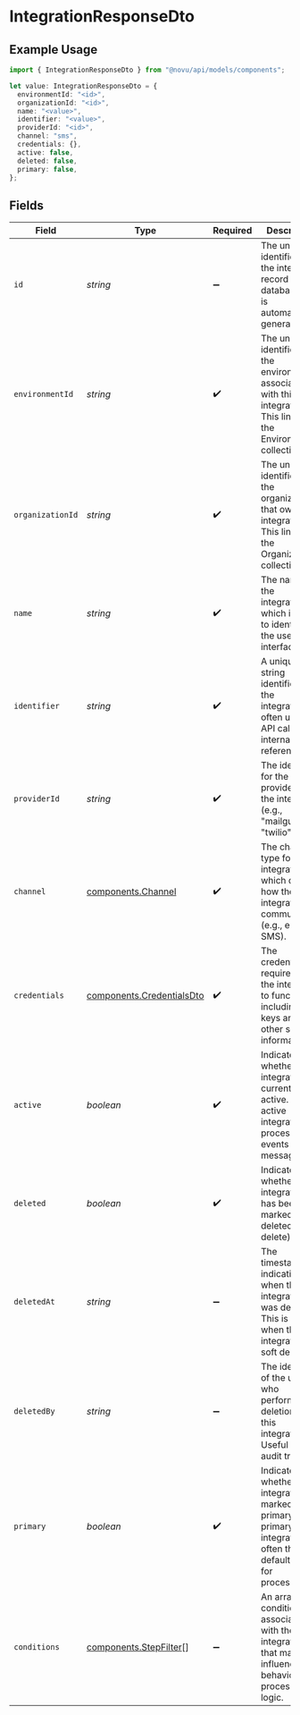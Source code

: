 # IntegrationResponseDto

## Example Usage

```typescript
import { IntegrationResponseDto } from "@novu/api/models/components";

let value: IntegrationResponseDto = {
  environmentId: "<id>",
  organizationId: "<id>",
  name: "<value>",
  identifier: "<value>",
  providerId: "<id>",
  channel: "sms",
  credentials: {},
  active: false,
  deleted: false,
  primary: false,
};
```

## Fields

| Field                                                                                                                      | Type                                                                                                                       | Required                                                                                                                   | Description                                                                                                                |
| -------------------------------------------------------------------------------------------------------------------------- | -------------------------------------------------------------------------------------------------------------------------- | -------------------------------------------------------------------------------------------------------------------------- | -------------------------------------------------------------------------------------------------------------------------- |
| `id`                                                                                                                       | *string*                                                                                                                   | :heavy_minus_sign:                                                                                                         | The unique identifier of the integration record in the database. This is automatically generated.                          |
| `environmentId`                                                                                                            | *string*                                                                                                                   | :heavy_check_mark:                                                                                                         | The unique identifier for the environment associated with this integration. This links to the Environment collection.      |
| `organizationId`                                                                                                           | *string*                                                                                                                   | :heavy_check_mark:                                                                                                         | The unique identifier for the organization that owns this integration. This links to the Organization collection.          |
| `name`                                                                                                                     | *string*                                                                                                                   | :heavy_check_mark:                                                                                                         | The name of the integration, which is used to identify it in the user interface.                                           |
| `identifier`                                                                                                               | *string*                                                                                                                   | :heavy_check_mark:                                                                                                         | A unique string identifier for the integration, often used for API calls or internal references.                           |
| `providerId`                                                                                                               | *string*                                                                                                                   | :heavy_check_mark:                                                                                                         | The identifier for the provider of the integration (e.g., "mailgun", "twilio").                                            |
| `channel`                                                                                                                  | [components.Channel](../../models/components/channel.md)                                                                   | :heavy_check_mark:                                                                                                         | The channel type for the integration, which defines how the integration communicates (e.g., email, SMS).                   |
| `credentials`                                                                                                              | [components.CredentialsDto](../../models/components/credentialsdto.md)                                                     | :heavy_check_mark:                                                                                                         | The credentials required for the integration to function, including API keys and other sensitive information.              |
| `active`                                                                                                                   | *boolean*                                                                                                                  | :heavy_check_mark:                                                                                                         | Indicates whether the integration is currently active. An active integration will process events and messages.             |
| `deleted`                                                                                                                  | *boolean*                                                                                                                  | :heavy_check_mark:                                                                                                         | Indicates whether the integration has been marked as deleted (soft delete).                                                |
| `deletedAt`                                                                                                                | *string*                                                                                                                   | :heavy_minus_sign:                                                                                                         | The timestamp indicating when the integration was deleted. This is set when the integration is soft deleted.               |
| `deletedBy`                                                                                                                | *string*                                                                                                                   | :heavy_minus_sign:                                                                                                         | The identifier of the user who performed the deletion of this integration. Useful for audit trails.                        |
| `primary`                                                                                                                  | *boolean*                                                                                                                  | :heavy_check_mark:                                                                                                         | Indicates whether this integration is marked as primary. A primary integration is often the default choice for processing. |
| `conditions`                                                                                                               | [components.StepFilter](../../models/components/stepfilter.md)[]                                                           | :heavy_minus_sign:                                                                                                         | An array of conditions associated with the integration that may influence its behavior or processing logic.                |